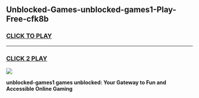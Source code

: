 
## Unblocked-Games-unblocked-games1-Play-Free-cfk8b
<h3>
<a href="https://premium76.site?title=unblocked-games1&ref=23A">CLICK TO PLAY</a></h3>
<hr>

<h3>
<a href="https://premium76.site?title=unblocked-games1&ref=23A">CLICK 2 PLAY</a>
  
</h3>

<a href="https://premium76.site?title=unblocked-games1&ref=23A"><img src="https://clearcache.store/games.png"></a>


**unblocked-games1 games unblocked: Your Gateway to Fun and Accessible Online Gaming**
